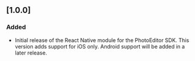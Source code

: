 ## [1.0.0]

### Added

* Initial release of the React Native module for the PhotoEditor SDK. This version adds support for iOS only. Android support will be added in a later release.
